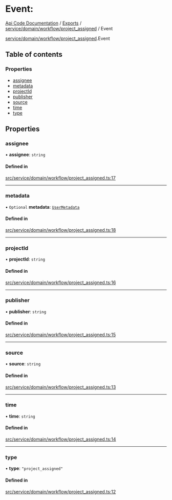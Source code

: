 # Event: 
 
[Api Code Documentation](../README.md) / [Exports](../modules.md) / [service/domain/workflow/project\_assigned](../modules/service_domain_workflow_project_assigned.md) / Event

[service/domain/workflow/project\_assigned](../modules/service_domain_workflow_project_assigned.md).Event

## Table of contents

### Properties

- [assignee](service_domain_workflow_project_assigned.Event.md#assignee)
- [metadata](service_domain_workflow_project_assigned.Event.md#metadata)
- [projectId](service_domain_workflow_project_assigned.Event.md#projectid)
- [publisher](service_domain_workflow_project_assigned.Event.md#publisher)
- [source](service_domain_workflow_project_assigned.Event.md#source)
- [time](service_domain_workflow_project_assigned.Event.md#time)
- [type](service_domain_workflow_project_assigned.Event.md#type)

## Properties

### assignee

• **assignee**: `string`

#### Defined in

[src/service/domain/workflow/project_assigned.ts:17](https://github.com/openkfw/TruBudget/blob/40b449a/api/src/service/domain/workflow/project_assigned.ts#L17)

___

### metadata

• `Optional` **metadata**: [`UserMetadata`](../modules/service_domain_metadata.md#usermetadata)

#### Defined in

[src/service/domain/workflow/project_assigned.ts:18](https://github.com/openkfw/TruBudget/blob/40b449a/api/src/service/domain/workflow/project_assigned.ts#L18)

___

### projectId

• **projectId**: `string`

#### Defined in

[src/service/domain/workflow/project_assigned.ts:16](https://github.com/openkfw/TruBudget/blob/40b449a/api/src/service/domain/workflow/project_assigned.ts#L16)

___

### publisher

• **publisher**: `string`

#### Defined in

[src/service/domain/workflow/project_assigned.ts:15](https://github.com/openkfw/TruBudget/blob/40b449a/api/src/service/domain/workflow/project_assigned.ts#L15)

___

### source

• **source**: `string`

#### Defined in

[src/service/domain/workflow/project_assigned.ts:13](https://github.com/openkfw/TruBudget/blob/40b449a/api/src/service/domain/workflow/project_assigned.ts#L13)

___

### time

• **time**: `string`

#### Defined in

[src/service/domain/workflow/project_assigned.ts:14](https://github.com/openkfw/TruBudget/blob/40b449a/api/src/service/domain/workflow/project_assigned.ts#L14)

___

### type

• **type**: ``"project_assigned"``

#### Defined in

[src/service/domain/workflow/project_assigned.ts:12](https://github.com/openkfw/TruBudget/blob/40b449a/api/src/service/domain/workflow/project_assigned.ts#L12)
